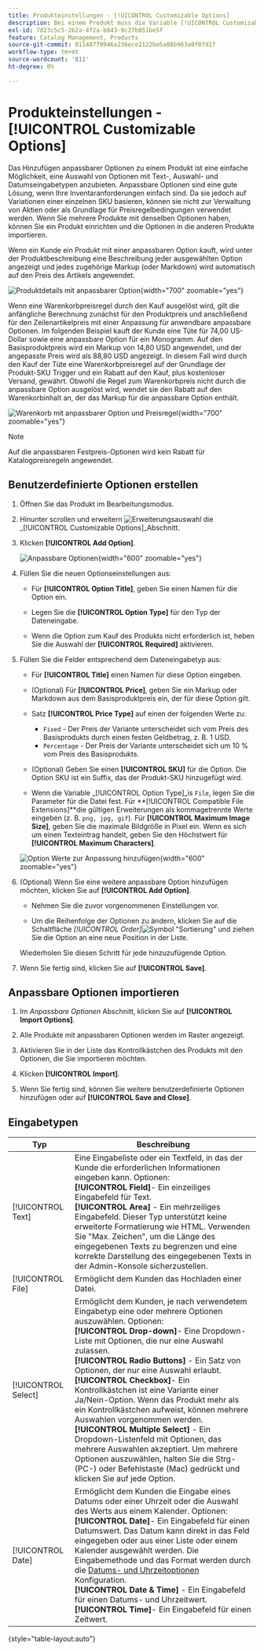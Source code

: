 ```yaml
---
title: Produkteinstellungen - [!UICONTROL Customizable Options]
description: Bei einem Produkt muss die Variable [!UICONTROL Customizable Options] -Einstellungen ermöglichen es Ihnen, eine Auswahl von Optionen mit Text-, Auswahl- und Datumseingabetypen anzubieten.
exl-id: 7d23c5c5-2b2a-4f2a-b843-9c27b851be5f
feature: Catalog Management, Products
source-git-commit: 01148770946a236ece2122be5a88b963a0f07d1f
workflow-type: tm+mt
source-wordcount: '811'
ht-degree: 0%

---
```


# Produkteinstellungen - [!UICONTROL Customizable Options]

Das Hinzufügen anpassbarer Optionen zu einem Produkt ist eine einfache Möglichkeit, eine Auswahl von Optionen mit Text-, Auswahl- und Datumseingabetypen anzubieten. Anpassbare Optionen sind eine gute Lösung, wenn Ihre Inventaranforderungen einfach sind. Da sie jedoch auf Variationen einer einzelnen SKU basieren, können sie nicht zur Verwaltung von Aktien oder als Grundlage für Preisregelbedingungen verwendet werden. Wenn Sie mehrere Produkte mit denselben Optionen haben, können Sie ein Produkt einrichten und die Optionen in die anderen Produkte importieren.

Wenn ein Kunde ein Produkt mit einer anpassbaren Option kauft, wird unter der Produktbeschreibung eine Beschreibung jeder ausgewählten Option angezeigt und jedes zugehörige Markup (oder Markdown) wird automatisch auf den Preis des Artikels angewendet.

![Produktdetails mit anpassbarer Option](./assets/storefront-customizable-option-product-detail.png){width="700" zoomable="yes"}

Wenn eine Warenkorbpreisregel durch den Kauf ausgelöst wird, gilt die anfängliche Berechnung zunächst für den Produktpreis und anschließend für den Zeilenartikelpreis mit einer Anpassung für anwendbare anpassbare Optionen. Im folgenden Beispiel kauft der Kunde eine Tüte für 74,00 US-Dollar sowie eine anpassbare Option für ein Monogramm. Auf den Basisproduktpreis wird ein Markup von 14,80 USD angewendet, und der angepasste Preis wird als 88,80 USD angezeigt. In diesem Fall wird durch den Kauf der Tüte eine Warenkorbpreisregel auf der Grundlage der Produkt-SKU Trigger und ein Rabatt auf den Kauf, plus kostenloser Versand, gewährt. Obwohl die Regel zum Warenkorbpreis nicht durch die anpassbare Option ausgelöst wird, wendet sie den Rabatt auf den Warenkorbinhalt an, der das Markup für die anpassbare Option enthält.

![Warenkorb mit anpassbarer Option und Preisregel](./assets/storefront-customizable-option-cart-price-rule.png){width="700" zoomable="yes"}

>[!NOTE]
>
>Auf die anpassbaren Festpreis-Optionen wird kein Rabatt für Katalogpreisregeln angewendet.

## Benutzerdefinierte Optionen erstellen

1. Öffnen Sie das Produkt im Bearbeitungsmodus.

1. Hinunter scrollen und erweitern ![Erweiterungsauswahl](../assets/icon-display-expand.png) die _[!UICONTROL Customizable Options]_Abschnitt.

1. Klicken **[!UICONTROL Add Option]**.

   ![Anpassbare Optionen](./assets/product-customizable-options.png){width="600" zoomable="yes"}

1. Füllen Sie die neuen Optionseinstellungen aus:

   - Für **[!UICONTROL Option Title]**, geben Sie einen Namen für die Option ein.

   - Legen Sie die **[!UICONTROL Option Type]** für den Typ der Dateneingabe.

   - Wenn die Option zum Kauf des Produkts nicht erforderlich ist, heben Sie die Auswahl der **[!UICONTROL Required]** aktivieren.

1. Füllen Sie die Felder entsprechend dem Dateneingabetyp aus:

   - Für **[!UICONTROL Title]** einen Namen für diese Option eingeben.

   - (Optional) Für **[!UICONTROL Price]**, geben Sie ein Markup oder Markdown aus dem Basisproduktpreis ein, der für diese Option gilt.

   - Satz **[!UICONTROL Price Type]** auf einen der folgenden Werte zu:

      - `Fixed` - Der Preis der Variante unterscheidet sich vom Preis des Basisprodukts durch einen festen Geldbetrag, z. B. 1 USD.
      - `Percentage` - Der Preis der Variante unterscheidet sich um 10 % vom Preis des Basisprodukts.

   - (Optional) Geben Sie einen **[!UICONTROL SKU]** für die Option. Die Option SKU ist ein Suffix, das der Produkt-SKU hinzugefügt wird.

   - Wenn die Variable _[!UICONTROL Option Type]_is `File`, legen Sie die Parameter für die Datei fest. Für **[!UICONTROL Compatible File Extensions]**die gültigen Erweiterungen als kommagetrennte Werte eingeben (z. B. `png, jpg, gif`). Für **[!UICONTROL Maximum Image Size]**, geben Sie die maximale Bildgröße in Pixel ein. Wenn es sich um einen Texteintrag handelt, geben Sie den Höchstwert für **[!UICONTROL Maximum Characters]**.

   ![Option Werte zur Anpassung hinzufügen](./assets/product-customizable-options-add-values.png){width="600" zoomable="yes"}

1. (Optional) Wenn Sie eine weitere anpassbare Option hinzufügen möchten, klicken Sie auf **[!UICONTROL Add Option]**.

   - Nehmen Sie die zuvor vorgenommenen Einstellungen vor.

   - Um die Reihenfolge der Optionen zu ändern, klicken Sie auf die Schaltfläche _[!UICONTROL Order]_![Symbol &quot;Sortierung&quot;](../assets/icon-sort-order.png) und ziehen Sie die Option an eine neue Position in der Liste.

   Wiederholen Sie diesen Schritt für jede hinzuzufügende Option.

1. Wenn Sie fertig sind, klicken Sie auf **[!UICONTROL Save]**.

## Anpassbare Optionen importieren

1. Im _Anpassbare Optionen_ Abschnitt, klicken Sie auf **[!UICONTROL Import Options]**.


1. Alle Produkte mit anpassbaren Optionen werden im Raster angezeigt.

1. Aktivieren Sie in der Liste das Kontrollkästchen des Produkts mit den Optionen, die Sie importieren möchten.

1. Klicken **[!UICONTROL Import]**.

1. Wenn Sie fertig sind, können Sie weitere benutzerdefinierte Optionen hinzufügen oder auf **[!UICONTROL Save and Close]**.

## Eingabetypen

| Typ | Beschreibung |
|---------------------|---------------|
| [!UICONTROL Text] | Eine Eingabeliste oder ein Textfeld, in das der Kunde die erforderlichen Informationen eingeben kann. Optionen:<br />**[!UICONTROL Field]**- Ein einzeiliges Eingabefeld für Text.<br />**[!UICONTROL Area]** - Ein mehrzeiliges Eingabefeld. Dieser Typ unterstützt keine erweiterte Formatierung wie HTML. Verwenden Sie &quot;Max. Zeichen&quot;, um die Länge des eingegebenen Texts zu begrenzen und eine korrekte Darstellung des eingegebenen Texts in der Admin-Konsole sicherzustellen. |
| [!UICONTROL File] | Ermöglicht dem Kunden das Hochladen einer Datei. |
| [!UICONTROL Select] | Ermöglicht dem Kunden, je nach verwendetem Eingabetyp eine oder mehrere Optionen auszuwählen. Optionen:<br />**[!UICONTROL Drop-down]**- Eine Dropdown-Liste mit Optionen, die nur eine Auswahl zulassen.<br />**[!UICONTROL Radio Buttons]** - Ein Satz von Optionen, der nur eine Auswahl erlaubt.<br />**[!UICONTROL Checkbox]**- Ein Kontrollkästchen ist eine Variante einer Ja/Nein-Option. Wenn das Produkt mehr als ein Kontrollkästchen aufweist, können mehrere Auswahlen vorgenommen werden.<br />**[!UICONTROL Multiple Select]** - Ein Dropdown-Listenfeld mit Optionen, das mehrere Auswahlen akzeptiert. Um mehrere Optionen auszuwählen, halten Sie die Strg- (PC-) oder Befehlstaste (Mac) gedrückt und klicken Sie auf jede Option. |
| [!UICONTROL Date] | Ermöglicht dem Kunden die Eingabe eines Datums oder einer Uhrzeit oder die Auswahl des Werts aus einem Kalender. Optionen: <br />**[!UICONTROL Date]**- Ein Eingabefeld für einen Datumswert. Das Datum kann direkt in das Feld eingegeben oder aus einer Liste oder einem Kalender ausgewählt werden. Die Eingabemethode und das Format werden durch die [Datums- und Uhrzeitoptionen](attributes-input-types.md#date-and-time-options) Konfiguration.<br />**[!UICONTROL Date & Time]** - Ein Eingabefeld für einen Datums- und Uhrzeitwert.<br />**[!UICONTROL Time]**- Ein Eingabefeld für einen Zeitwert. |

{style="table-layout:auto"}

